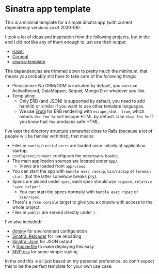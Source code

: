 # Sinatra app template

This is a minimal template for a simple Sinatra app (with current dependency versions as of 2020-06).

I took a lot of ideas and inspiration from the following projects, but in the end I did not like any of them enough to just use their output:
- [Hazel](https://github.com/c7/hazel)
- [Corneal](https://github.com/thebrianemory/corneal)
- [sinatra-template](https://github.com/zapnap/sinatra-template)

The dependencies are trimmed down to pretty much the minimum, that means you probably still have to take care of the following things:

- Persistence: No ORM/ODM is included by default, you can use ActiveRecord, DataMapper, Sequel, MongoID or whatever you like.
- Templating:
  - Only ERB (and JSON) is supported by default, you need to add haml(it) or similar if you want to use other template languages.
  - We use [Erubi](https://github.com/jeremyevans/erubi) for ERB rendering with `escape_html: true`, which means `<%= foo %>` will escape HTML by default. Use `<%== foo %>` if you know that `foo` produces safe HTML.

I've kept the directory structure somewhat close to Rails (because a lot of people will be familiar with that), that means:

- Files in `config/initializers` are loaded once initially at application startup.
- `config/environment` configures the necessary basics.
- The main application sources are located under `app/`.
  - Views are loaded from `app/views`.
- You can start the app with `bundle exec rackup`, `bin/rackup` or `foreman start` (but the latter somehow breaks pry).
- Specs are placed under `spec`, each spec should use `require_relative 'spec_helper'`.
  - You can start the specs normally with `bundle exec rspec` or `bin/rspec`.
- There's a `rake console` target to give you a console with access to the whole project.
- Files in `public` are served directly under `/`.

I've also included:
- [dotenv](https://github.com/bkeepers/dotenv) for environment configuration
- [Sinatra::Reloader](http://sinatrarb.com/contrib/reloader) for live reloading
- [Sinatra::Json](http://sinatrarb.com/contrib/json) for JSON output
- A [Dockerfile](Dockerfile) to make deploying this easy
- [MVP.css](https://andybrewer.github.io/mvp/) for some simple styling

In the end this is all just based on my personal preference, so don't expect this to be the perfect template for your own use case.
